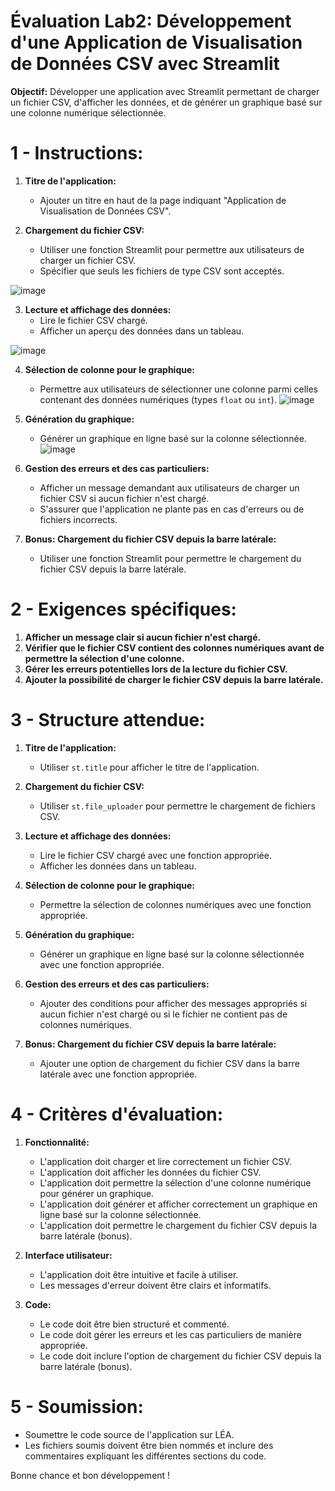 # Évaluation Lab2: Développement d'une Application de Visualisation de Données CSV avec Streamlit

**Objectif:** Développer une application avec Streamlit permettant de charger un fichier CSV, d'afficher les données, et de générer un graphique basé sur une colonne numérique sélectionnée.

# 1 - Instructions:

1. **Titre de l'application:**
   - Ajouter un titre en haut de la page indiquant "Application de Visualisation de Données CSV".

2. **Chargement du fichier CSV:**
   - Utiliser une fonction Streamlit pour permettre aux utilisateurs de charger un fichier CSV.
   - Spécifier que seuls les fichiers de type CSV sont acceptés.

![image](https://github.com/hrhouma/begining_IA_part1/assets/10111526/de4d848a-0fbd-4410-9f38-fe125421db67)


3. **Lecture et affichage des données:**
   - Lire le fichier CSV chargé.
   - Afficher un aperçu des données dans un tableau.

![image](https://github.com/hrhouma/begining_IA_part1/assets/10111526/f365ee79-7af8-4ecb-b976-b0104deb1564)

4. **Sélection de colonne pour le graphique:**
   - Permettre aux utilisateurs de sélectionner une colonne parmi celles contenant des données numériques (types `float` ou `int`).
![image](https://github.com/hrhouma/begining_IA_part1/assets/10111526/5dbb6271-e52b-4e68-b666-8e300f897b97)


5. **Génération du graphique:**
   - Générer un graphique en ligne basé sur la colonne sélectionnée.
![image](https://github.com/hrhouma/begining_IA_part1/assets/10111526/d5972913-0f0e-4d4c-9217-7a272e9116be)


6. **Gestion des erreurs et des cas particuliers:**
   - Afficher un message demandant aux utilisateurs de charger un fichier CSV si aucun fichier n'est chargé.
   - S'assurer que l'application ne plante pas en cas d'erreurs ou de fichiers incorrects.

7. **Bonus: Chargement du fichier CSV depuis la barre latérale:**
   - Utiliser une fonction Streamlit pour permettre le chargement du fichier CSV depuis la barre latérale.

# 2 - Exigences spécifiques:

1. **Afficher un message clair si aucun fichier n'est chargé.**
2. **Vérifier que le fichier CSV contient des colonnes numériques avant de permettre la sélection d'une colonne.**
3. **Gérer les erreurs potentielles lors de la lecture du fichier CSV.**
4. **Ajouter la possibilité de charger le fichier CSV depuis la barre latérale.**

# 3 - Structure attendue:

1. **Titre de l'application:**
   - Utiliser `st.title` pour afficher le titre de l'application.

2. **Chargement du fichier CSV:**
   - Utiliser `st.file_uploader` pour permettre le chargement de fichiers CSV.

3. **Lecture et affichage des données:**
   - Lire le fichier CSV chargé avec une fonction appropriée.
   - Afficher les données dans un tableau.

4. **Sélection de colonne pour le graphique:**
   - Permettre la sélection de colonnes numériques avec une fonction appropriée.

5. **Génération du graphique:**
   - Générer un graphique en ligne basé sur la colonne sélectionnée avec une fonction appropriée.

6. **Gestion des erreurs et des cas particuliers:**
   - Ajouter des conditions pour afficher des messages appropriés si aucun fichier n'est chargé ou si le fichier ne contient pas de colonnes numériques.

7. **Bonus: Chargement du fichier CSV depuis la barre latérale:**
   - Ajouter une option de chargement du fichier CSV dans la barre latérale avec une fonction appropriée.

# 4 - Critères d'évaluation:

1. **Fonctionnalité:**
   - L'application doit charger et lire correctement un fichier CSV.
   - L'application doit afficher les données du fichier CSV.
   - L'application doit permettre la sélection d'une colonne numérique pour générer un graphique.
   - L'application doit générer et afficher correctement un graphique en ligne basé sur la colonne sélectionnée.
   - L'application doit permettre le chargement du fichier CSV depuis la barre latérale (bonus).

2. **Interface utilisateur:**
   - L'application doit être intuitive et facile à utiliser.
   - Les messages d'erreur doivent être clairs et informatifs.

3. **Code:**
   - Le code doit être bien structuré et commenté.
   - Le code doit gérer les erreurs et les cas particuliers de manière appropriée.
   - Le code doit inclure l'option de chargement du fichier CSV depuis la barre latérale (bonus).

# 5 - Soumission:

- Soumettre le code source de l'application sur LÉA.
- Les fichiers soumis doivent être bien nommés et inclure des commentaires expliquant les différentes sections du code.

Bonne chance et bon développement !
